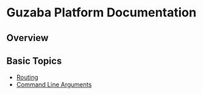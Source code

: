 # Guzaba Platform Documentation

## Overview

## Basic Topics

- [Routing](./Routing)
- [Command Line Arguments](./cli-args/README.md)
